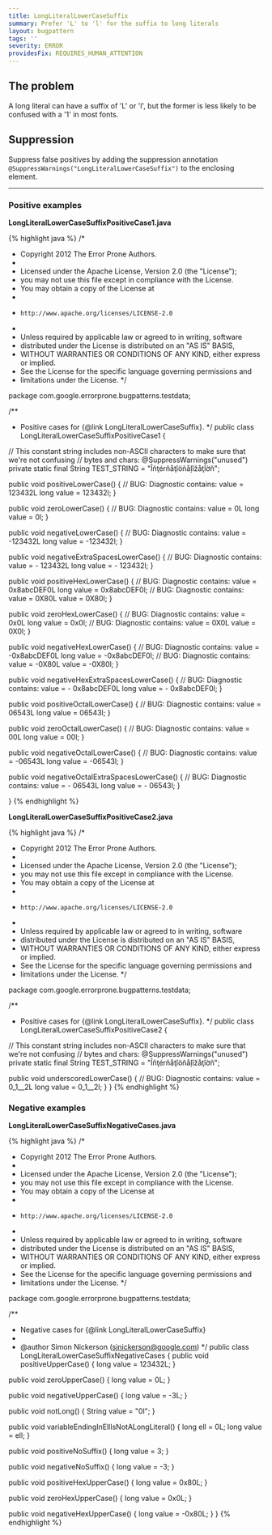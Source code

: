 ```yaml
---
title: LongLiteralLowerCaseSuffix
summary: Prefer 'L' to 'l' for the suffix to long literals
layout: bugpattern
tags: ''
severity: ERROR
providesFix: REQUIRES_HUMAN_ATTENTION
---
```


<!--
*** AUTO-GENERATED, DO NOT MODIFY ***
To make changes, edit the @BugPattern annotation or the explanation in docs/bugpattern.
-->

## The problem
A long literal can have a suffix of 'L' or 'l', but the former is less likely to
be confused with a '1' in most fonts.

## Suppression
Suppress false positives by adding the suppression annotation `@SuppressWarnings("LongLiteralLowerCaseSuffix")` to the enclosing element.

----------

### Positive examples
__LongLiteralLowerCaseSuffixPositiveCase1.java__

{% highlight java %}
/*
 * Copyright 2012 The Error Prone Authors.
 *
 * Licensed under the Apache License, Version 2.0 (the "License");
 * you may not use this file except in compliance with the License.
 * You may obtain a copy of the License at
 *
 *     http://www.apache.org/licenses/LICENSE-2.0
 *
 * Unless required by applicable law or agreed to in writing, software
 * distributed under the License is distributed on an "AS IS" BASIS,
 * WITHOUT WARRANTIES OR CONDITIONS OF ANY KIND, either express or implied.
 * See the License for the specific language governing permissions and
 * limitations under the License.
 */

package com.google.errorprone.bugpatterns.testdata;

/**
 * Positive cases for {@link LongLiteralLowerCaseSuffix}.
 */
public class LongLiteralLowerCaseSuffixPositiveCase1 {
  
  // This constant string includes non-ASCII characters to make sure that we're not confusing
  // bytes and chars:
  @SuppressWarnings("unused")
  private static final String TEST_STRING = "Îñţérñåţîöñåļîžåţîờñ";
  
  public void positiveLowerCase() {
    // BUG: Diagnostic contains: value = 123432L
    long value = 123432l;
  }
  
  public void zeroLowerCase() {
    // BUG: Diagnostic contains: value = 0L
    long value = 0l;
  }
  
  public void negativeLowerCase() {
    // BUG: Diagnostic contains: value = -123432L
    long value = -123432l;
  }
  
  public void negativeExtraSpacesLowerCase() {
    // BUG: Diagnostic contains: value = -  123432L
    long value = -  123432l;
  }
  
  public void positiveHexLowerCase() {
    // BUG: Diagnostic contains: value = 0x8abcDEF0L
    long value = 0x8abcDEF0l;
    // BUG: Diagnostic contains: value = 0X80L
    value = 0X80l;
  }
  
  public void zeroHexLowerCase() {
    // BUG: Diagnostic contains: value = 0x0L
    long value = 0x0l;
    // BUG: Diagnostic contains: value = 0X0L
    value = 0X0l;
  }
  
  public void negativeHexLowerCase() {
    // BUG: Diagnostic contains: value = -0x8abcDEF0L
    long value = -0x8abcDEF0l;
    // BUG: Diagnostic contains: value = -0X80L
    value = -0X80l;
  }
  
  public void negativeHexExtraSpacesLowerCase() {
    // BUG: Diagnostic contains: value = -  0x8abcDEF0L
    long value = -  0x8abcDEF0l;
  }
  
  public void positiveOctalLowerCase() {
    // BUG: Diagnostic contains: value = 06543L
    long value = 06543l;
  }
  
  public void zeroOctalLowerCase() {
    // BUG: Diagnostic contains: value = 00L
    long value = 00l;
  }
  
  public void negativeOctalLowerCase() {
    // BUG: Diagnostic contains: value = -06543L
    long value = -06543l;
  }
  
  public void negativeOctalExtraSpacesLowerCase() {
    // BUG: Diagnostic contains: value = -  06543L
    long value = -  06543l;
  }

}
{% endhighlight %}

__LongLiteralLowerCaseSuffixPositiveCase2.java__

{% highlight java %}
/*
 * Copyright 2012 The Error Prone Authors.
 *
 * Licensed under the Apache License, Version 2.0 (the "License");
 * you may not use this file except in compliance with the License.
 * You may obtain a copy of the License at
 *
 *     http://www.apache.org/licenses/LICENSE-2.0
 *
 * Unless required by applicable law or agreed to in writing, software
 * distributed under the License is distributed on an "AS IS" BASIS,
 * WITHOUT WARRANTIES OR CONDITIONS OF ANY KIND, either express or implied.
 * See the License for the specific language governing permissions and
 * limitations under the License.
 */

package com.google.errorprone.bugpatterns.testdata;

/**
 * Positive cases for {@link LongLiteralLowerCaseSuffix}.
 */
public class LongLiteralLowerCaseSuffixPositiveCase2 {
  
  // This constant string includes non-ASCII characters to make sure that we're not confusing
  // bytes and chars:
  @SuppressWarnings("unused")
  private static final String TEST_STRING = "Îñţérñåţîöñåļîžåţîờñ";

  public void underscoredLowerCase() {
    // BUG: Diagnostic contains: value = 0_1__2L
    long value = 0_1__2l;
  }
}
{% endhighlight %}

### Negative examples
__LongLiteralLowerCaseSuffixNegativeCases.java__

{% highlight java %}
/*
 * Copyright 2012 The Error Prone Authors.
 *
 * Licensed under the Apache License, Version 2.0 (the "License");
 * you may not use this file except in compliance with the License.
 * You may obtain a copy of the License at
 *
 *     http://www.apache.org/licenses/LICENSE-2.0
 *
 * Unless required by applicable law or agreed to in writing, software
 * distributed under the License is distributed on an "AS IS" BASIS,
 * WITHOUT WARRANTIES OR CONDITIONS OF ANY KIND, either express or implied.
 * See the License for the specific language governing permissions and
 * limitations under the License.
 */

package com.google.errorprone.bugpatterns.testdata;

/**
 * Negative cases for {@link LongLiteralLowerCaseSuffix}
 *
 * @author Simon Nickerson (sjnickerson@google.com)
 */
public class LongLiteralLowerCaseSuffixNegativeCases {
  public void positiveUpperCase() {
    long value = 123432L;
  }

  public void zeroUpperCase() {
    long value = 0L;
  }

  public void negativeUpperCase() {
    long value = -3L;
  }

  public void notLong() {
    String value = "0l";
  }

  public void variableEndingInEllIsNotALongLiteral() {
    long ell = 0L;
    long value = ell;
  }

  public void positiveNoSuffix() {
    long value = 3;
  }

  public void negativeNoSuffix() {
    long value = -3;
  }

  public void positiveHexUpperCase() {
    long value = 0x80L;
  }

  public void zeroHexUpperCase() {
    long value = 0x0L;
  }

  public void negativeHexUpperCase() {
    long value = -0x80L;
  }
}
{% endhighlight %}


